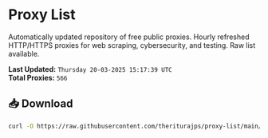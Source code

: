 # Proxy List

Automatically updated repository of free public proxies. Hourly refreshed HTTP/HTTPS proxies for web scraping, cybersecurity, and testing. Raw list available.

**Last Updated:** `Thursday 20-03-2025 15:17:39 UTC`  
**Total Proxies:** `566`

## 📥 Download
```bash
curl -O https://raw.githubusercontent.com/theriturajps/proxy-list/main/proxies.txt
